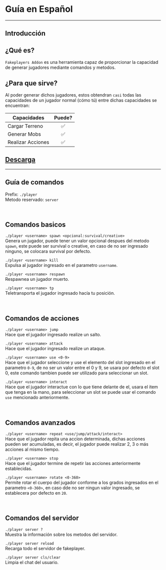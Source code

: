 # Guía en Español
---
## Introducción

## ¿Qué es?
`Fakeplayers Addon` es una herramienta capaz de proporcionar la capacidad de generar jugadores mediante comandos y metodos.

## ¿Para que sirve?
Al poder generar dichos jugadores, estos obtendran `casi` todas las capacidades de un jugador normal (cómo tú) entre dichas capacidades se encuentran:

|    Capacidades    |  Puede?  |
| -----------       | :------: |
| Cargar Terreno    |    ✅    |
| Generar Mobs      |    ✅    |
| Realizar Acciones |    ✅    |

## [Descarga](https://www.mediafire.com/file/qsf0xswv7duzgi3/Fakeplayer_1.19.80.mcpack/file)

---
## Guía de comandos

Prefix: `./player` <br>
Metodo reservado: `server`

<br>

## Comandos basicos
`./player <username> spawn <opcional:survival/creative>` <br>
Genera un jugador, puede tener un valor opcional despues del metodo `spawn`, este puede ser survival o creative, en caso de no ser ingresado ninguno, se colocara survival por defecto.

`./player <username> kill` <br>
Expulsa al jugador ingresado en el parametro `username`.

`./player <username> respawn` <br>
Respawnea un jugador muerto.

`./player <username> tp` <br>
Teletransporta el jugador ingresado hacía tu posición.

<br>

## Comandos de acciones
`./player <username> jump` <br>
Hace que el jugador ingresado realize un salto.

`./player <username> attack` <br>
Hace que el jugador ingresado realize un ataque.

`./player <username> use <0-9>` <br>
Hace que el jugador seleccione y use el elemento del slot ingresado en el parametro `0-9`, de no ser un valor entre el 0 y 9, se usara por defecto el slot 0, este comando tambien puede ser utilizado para seleccionar un slot.

`./player <username> interact` <br>
Hace que el jugador interactue con lo que tiene delante de el, usara el item que tenga en la mano, para seleccionar un slot se puede usar el comando `use` mencionado anteriormente.

<br>

## Comandos avanzados
`./player <username> repeat <use/jump/attack/interact>` <br>
Hace que el jugador repita una accion determinada, dichas acciones pueden ser acumuladas, es decir, el jugador puede realizar 2, 3 o más acciones al mismo tiempo.

`./player <username> stop` <br>
Hace que el jugador termine de repetir las acciones anteriormente establecidas.

`./player <username> rotate <0-360>` <br>
Permite rotar el cuerpo del jugador conforme a los grados ingresados en el parametro `<0-360>`, en caso dde no ser ningun valor ingresado, se establecera por defecto en `20`.

<br>

## Comandos del servidor
`./player server ?` <br>
Muestra la información sobre los metodos del servidor.

`./player server reload` <br>
Recarga todo el servidor de fakeplayer.

`./player server cls/clear` <br>
Limpia el chat del usuario.
